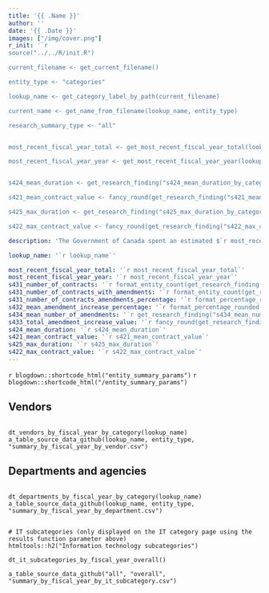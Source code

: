 ```yaml
---
title: '{{ .Name }}'
author: ''
date: '{{ .Date }}'
images: ["/img/cover.png"]
r_init: '`r 
source("../../R/init.R")

current_filename <- get_current_filename()

entity_type <- "categories"

lookup_name <- get_category_label_by_path(current_filename)

current_name <- get_name_from_filename(lookup_name, entity_type)

research_summary_type <- "all"


most_recent_fiscal_year_total <- get_most_recent_fiscal_year_total(lookup_name, entity_type)

most_recent_fiscal_year_year <- get_most_recent_fiscal_year_year(lookup_name, entity_type)


s424_mean_duration <- get_research_finding("s424_mean_duration_by_category", research_summary_type, "mean_years", "d_most_recent_category", lookup_name)

s421_mean_contract_value <- fancy_round(get_research_finding("s421_mean_contract_value_by_category", research_summary_type, "mean_overall_value", "d_most_recent_category", lookup_name))

s425_max_duration <- get_research_finding("s425_max_duration_by_category", research_summary_type, "max_years", "d_most_recent_category", lookup_name)

s422_max_contract_value <- fancy_round(get_research_finding("s422_max_contract_value_by_category", research_summary_type, "max_overall_value", "d_most_recent_category", lookup_name))`'

description: 'The Government of Canada spent an estimated $`r most_recent_fiscal_year_total` in `r most_recent_fiscal_year_year` on `r str_to_lower(current_name)` contracts. The average contract duration was `r s424_mean_duration` years, and the average contract value (not including contracts under $10k) was $`r s421_mean_contract_value`. The longest contract was `r s425_max_duration` years. The largest contract by value (including amendments) was $`r s422_max_contract_value`.'

lookup_name: '`r lookup_name`'

most_recent_fiscal_year_total: '`r most_recent_fiscal_year_total`'
most_recent_fiscal_year_year: '`r most_recent_fiscal_year_year`'
s431_number_of_contracts: '`r format_entity_count(get_research_finding("s431_number_of_contracts_by_category", research_summary_type, "contracts", "d_most_recent_category", lookup_name))`'
s431_number_of_contracts_with_amendments: '`r format_entity_count(get_research_finding("s431_number_of_contracts_by_category", research_summary_type, "contracts_with_amendments", "d_most_recent_category", lookup_name))`'
s431_number_of_contracts_amendments_percentage: '`r format_percentage_rounded(get_research_finding("s431_number_of_contracts_by_category", research_summary_type, "has_amendments_percentage", "d_most_recent_category", lookup_name))`'
s432_mean_amendment_increase_percentage: '`r format_percentage_rounded(get_research_finding("s432_mean_amendment_increase_percentage_by_category", research_summary_type, "mean_amendment_increase_percentage", "d_most_recent_category", lookup_name))`'
s434_mean_number_of_amendments: '`r get_research_finding("s434_mean_number_of_amendments_by_category", research_summary_type, "mean_number_of_amendments", "d_most_recent_category", lookup_name)`'
s433_total_amendment_increase_value: '`r fancy_round(get_research_finding("s433_total_amendment_increase_value_by_category", research_summary_type, "total_amendment_increase_value", "d_most_recent_category", lookup_name))`'
s424_mean_duration: '`r s424_mean_duration`'
s421_mean_contract_value: '`r s421_mean_contract_value`'
s425_max_duration: '`r s425_max_duration`'
s422_max_contract_value: '`r s422_max_contract_value`'
---
```


`r blogdown::shortcode_html("entity_summary_params")`
`r blogdown::shortcode_html("/entity_summary_params")`

## Vendors

```{r echo=FALSE, message=FALSE, warning=FALSE}

dt_vendors_by_fiscal_year_by_category(lookup_name)
a_table_source_data_github(lookup_name, entity_type, "summary_by_fiscal_year_by_vendor.csv")

```

## Departments and agencies

```{r echo=FALSE, message=FALSE, warning=FALSE}

dt_departments_by_fiscal_year_by_category(lookup_name)
a_table_source_data_github(lookup_name, entity_type, "summary_by_fiscal_year_by_department.csv")

```

```{r echo=FALSE, message=FALSE, warning=FALSE, results=blogdown_display_it_subcategories_by_category(current_filename)}

# IT subcategories (only displayed on the IT category page using the results function parameter above)
htmltools::h2("Information technology subcategories")

dt_it_subcategories_by_fiscal_year_overall()

a_table_source_data_github("all", "overall", "summary_by_fiscal_year_by_it_subcategory.csv")

```
